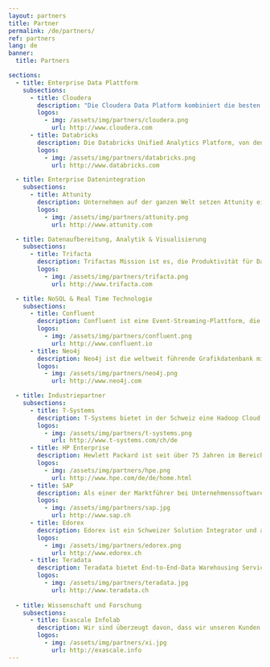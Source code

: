 ```yaml
---
layout: partners
title: Partner
permalink: /de/partners/
ref: partners
lang: de
banner:
  title: Partners

sections:
  - title: Enterprise Data Plattform
    subsections:
      - title: Cloudera
        description: "Die Cloudera Data Platform kombiniert die besten Open Source-Technologien von Hortonworks und Cloudera mit Data Plattform- und Data-Flow-Stacks für eine moderne Informationsplattform. Cloudera bietet alle wichtigen Funktionen einer Enterprise Data Cloud: Hybrid- und Multi-Public-Cloud, Multifunktionsanalyse, gemeinsame Sicherheits- und Governance-Dienste (SDX) sowie Open-Source-Plattformen mit frei wählbaren Rechen- und Speicheroptionen."
        logos:
          - img: /assets/img/partners/cloudera.png
            url: http://www.cloudera.com
      - title: Databricks
        description: Die Databricks Unified Analytics Platform, von den ursprünglichen Entwicklern von Apache Spark™, vereint Data Science und -development über den gesamten Lebenszyklus des maschinellen Lernens von der Datenaufbereitung bis zum Experimentieren und Bereitstellen von ML-Anwendungen.
        logos:
          - img: /assets/img/partners/databricks.png
            url: http://www.databricks.com

  - title: Enterprise Datenintegration
    subsections:
      - title: Attunity
        description: Unternehmen auf der ganzen Welt setzen Attunity ein, um einen grösseren Nutzen aus mehr Daten zu ziehen und dabei auch noch Zeit und Kosten einzusparen – Datenübertragung und -verfügbarkeit  werden beschleunigt, Datenbereitschaft für Analysen automatisiert und das Datenmanagement auf clevere Weise optimiert. Mit der Unterstützung der verschiedensten Arten von Integration für die vielfältigsten IT-Plattformen nimmt Attunity eine Vorreiterrolle bei der Verfügbarkeit heterogener Daten ein.
        logos:
          - img: /assets/img/partners/attunity.png
            url: http://www.attunity.com

  - title: Datenaufbereitung, Analytik & Visualisierung
    subsections:
      - title: Trifacta
        description: Trifactas Mission ist es, die Produktivität für Data Analysten auf einen neuen Level zu bringen, indem sie den Bottleneck im Data Lifecycle – das Daten-Wrangling – intuitiver und effizienter gestalten. 
        logos:
          - img: /assets/img/partners/trifacta.png
            url: http://www.trifacta.com

  - title: NoSQL & Real Time Technologie
    subsections:
      - title: Confluent
        description: Confluent ist eine Event-Streaming-Plattform, die von den ursprünglichen Entwicklern von Apache Kafka® open-source entwickelt und als Unternehmenslösung neu interpretiert wurde. Das Streaming von Daten als Ereignisse ermöglicht völlig neue Möglichkeiten zur Lösung von Problemen mit hoher Skalierung.
        logos:
          - img: /assets/img/partners/confluent.png
            url: http://www.confluent.io
      - title: Neo4j
        description: Neo4j ist die weltweit führende Grafikdatenbank mit nativer Grafikspeicherung und -verarbeitung, die mit ihrem Property Graph-Modell und der eigenen Cypher-Abfragesprache für ein einfaches Verständnis bei jedem Graph-Problem sorgt.
        logos:
          - img: /assets/img/partners/neo4j.png
            url: http://www.neo4j.com

  - title: Industriepartner
    subsections:
      - title: T-Systems
        description: T-Systems bietet in der Schweiz eine Hadoop Cloud Lösung an. Mit dieser Lösung können Unternehmen ein bare-metal Hadoop Cluster in einem PaaS Angebot erhalten, welches neben optimaler Anbindung an das Kundennetzwerk auch garantiert, dass die Daten nur auf dedizierter Hardware in der Schweiz liegt. Scigility und T-Systems arbeiten eng zusammen, um diese PaaS optimal einzusetzen.
        logos:
          - img: /assets/img/partners/t-systems.png
            url: http://www.t-systems.com/ch/de
      - title: HP Enterprise
        description: Hewlett Packard ist seit über 75 Jahren im Bereich Innovationen tätig. HPs umfassendes Portfolio sind Teil einer Innovationsstrategie, die entwickelt wurde, um Organisationen aller Grössen – vom weltweit tätigen Konzern bis hin zum lokalen Startup-Unternehmen – bei der Transformation von traditionellen Technologieplattformen auf IT-Systeme der Zukunft zu unterstützen. Scigility und HP arbeiten gemeinsam daran, die digitale Transformation bei Kunden optimal voranzubringen.
        logos:
          - img: /assets/img/partners/hpe.png
            url: http://www.hpe.com/de/de/home.html
      - title: SAP
        description: Als einer der Marktführer bei Unternehmenssoftware hilft SAP Unternehmen und Organisationen dabei, die schädlichen Auswirkungen von Komplexität zu minimieren, neue Möglichkeiten für Innovation und Wachstum zu schaffen und im Wettbewerb erfolgreich zu sein. Scigility hat sich darauf spezialisiert, SAP HANA und Hadoop Umgebungen zu integrieren.
        logos:
          - img: /assets/img/partners/sap.jpg
            url: http://www.sap.ch
      - title: Edorex
        description: Edorex ist ein Schweizer Solution Integrator und arbeitet gemeinsam mit Scigility daran, innovative und datengetriebene Lösungen anzubieten.
        logos:
          - img: /assets/img/partners/edorex.png
            url: http://www.edorex.ch
      - title: Teradata
        description: Teradata bietet End-to-End-Data Warehousing Services sowie Lösungen für Big Data Analytics und hilft Unternehmen damit, datenbasiert zu agieren, den Umsatz zu steigern, die Effizienz zu erhöhen und überzeugende Kunden-Experience zu erreichen. Scigility arbeitet mit Teradata zusammen um Hadoop, Teradata Data Warehouse und Teradata AsterData bestmöglich zu integrieren.
        logos:
          - img: /assets/img/partners/teradata.jpg
            url: http://www.teradata.ch
  
  - title: Wissenschaft und Forschung
    subsections:
      - title: Exascale Infolab
        description: Wir sind überzeugt davon, dass wir unseren Kunden nur dann die besten Leistungen anbieten können, wenn wir mit guten Industrie- und Akademie-Partnern zusammenarbeiten. Darum sind wir stets bestrebt, auch einen Beitrag in Forschung und Entwicklung von Big Data Technologien zu leisten. Mit dem Exascale Info Lab arbeiten wir regelmässig zusammen, um auch in Zukunft ein kompetenter Partner mit den den neuesten Technologien und Methoden zu bleiben.
        logos:
          - img: /assets/img/partners/xi.jpg
            url: http://exascale.info
---
```


